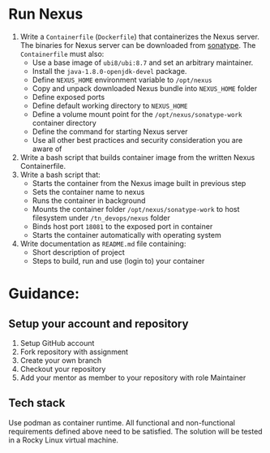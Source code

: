 # Run Nexus 

1) Write a `Containerfile` (`Dockerfile`) that containerizes the Nexus server. The binaries for Nexus server can be downloaded from [sonatype](https://download.sonatype.com/nexus/3/nexus-3.37.3-02-unix.tar.gz). The `Containerfile` must also:
   - Use a base image of `ubi8/ubi:8.7` and set an arbitrary maintainer.
   - Install the `java-1.8.0-openjdk-devel` package.
   - Define `NEXUS_HOME` environment variable to `/opt/nexus`
   - Copy and unpack downloaded Nexus bundle into `NEXUS_HOME` folder
   - Define exposed ports
   - Define default working directory to `NEXUS_HOME`
   - Define a volume mount point for the `/opt/nexus/sonatype-work` container directory
   - Define the command for starting Nexus server
   - Use all other best practices and security consideration you are aware of
2) Write a bash script that builds container image from the written Nexus Containerfile.
3) Write a bash script that:
   - Starts the container from the Nexus image built in previous step
   - Sets the container name to nexus
   - Runs the container in background
   - Mounts the container folder `/opt/nexus/sonatype-work` to host filesystem under `/tn_devops/nexus` folder
   - Binds host port `18081` to the exposed port in container
   - Starts the container automatically with operating system
4) Write documentation as `README.md` file containing:
   - Short description of project
   - Steps to build, run and use (login to) your container

# Guidance:

## Setup your account and repository
1. Setup GitHub account
2. Fork repository with assignment
3. Create your own branch
4. Checkout your repository
5. Add your mentor as member to your repository with role Maintainer

## Tech stack

Use podman as container runtime.
All functional and non-functional requirements defined above need to be satisfied.
The solution will be tested in a Rocky Linux virtual machine.
